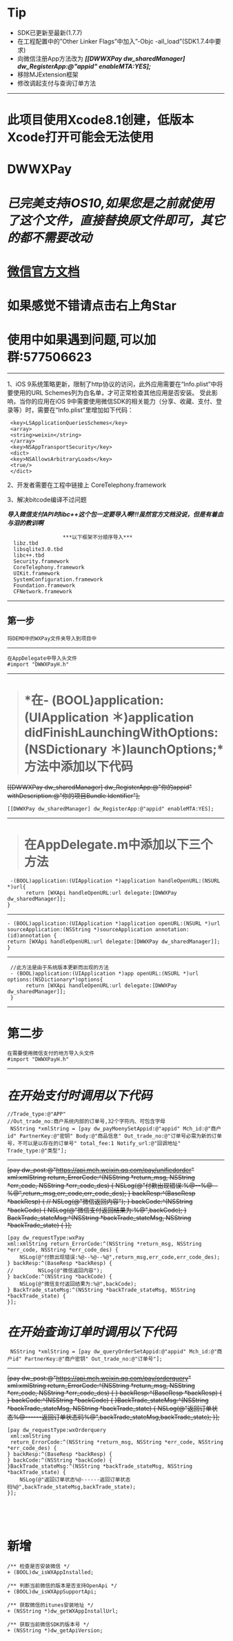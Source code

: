 # Tip
- SDK已更新至最新(1.7.7)
- 在工程配置中的”Other Linker Flags”中加入”-Objc -all_load”(SDK1.7.4中要求)
- 向微信注册App方法改为 ***[[DWWXPay dw_sharedManager] dw_RegisterApp:@"appid" enableMTA:YES];***
- 移除MJExtension框架
- 修改调起支付与查询订单方法

---

# 此项目使用Xcode8.1创建，低版本Xcode打开可能会无法使用
# DWWXPay
# *已完美支持iOS10,如果您是之前就使用了这个文件，直接替换原文件即可，其它的都不需要改动*
# [微信官方文档](https://pay.weixin.qq.com/wiki/doc/api/app/app.php?chapter=9_1)
# 如果感觉不错请点击右上角Star
# 使用中如果遇到问题,可以加群:577506623
---

1、iOS 9系统策略更新，限制了http协议的访问，此外应用需要在“Info.plist”中将要使用的URL Schemes列为白名单，才可正常检查其他应用是否安装。
受此影响，当你的应用在iOS 9中需要使用微信SDK的相关能力（分享、收藏、支付、登录等）时，需要在“Info.plist”里增加如下代码：

     <key>LSApplicationQueriesSchemes</key>
     <array>
     <string>weixin</string>
     </array>
     <key>NSAppTransportSecurity</key>
     <dict>
     <key>NSAllowsArbitraryLoads</key>
     <true/>
     </dict>

2、开发者需要在工程中链接上 CoreTelephony.framework

3、解决bitcode编译不过问题


***导入微信支付API时libc++这个包一定要导入啊!!!虽然官方文档没说，但是有着血与泪的教训啊***
      
                      ***以下框架不分顺序导入***
      libz.tbd
      libsqlite3.0.tbd
      libc++.tbd
      Security.framework
      CoreTelephony.framework
      UIKit.framework
      SystemConfiguration.framework
      Foundation.framework
      CFNetwork.framework

---
## 第一步
    将DEMO中的WXPay文件夹导入到项目中
    

---
    在AppDelegate中导入头文件
    #import "DWWXPayH.h"
    
---
># *在- (BOOL)application:(UIApplication ＊)application didFinishLaunchingWithOptions:(NSDictionary ＊)launchOptions;*方法中添加以下代码
~~[[DWWXPay dw_sharedManager] dw_RegisterApp:@"你的appid" withDescription:@"你的项目Bundle Identifier"];~~
    
    [[DWWXPay dw_sharedManager] dw_RegisterApp:@"appid" enableMTA:YES];
     
---
># 在AppDelegate.m中添加以下三个方法
     -(BOOL)application:(UIApplication *)application handleOpenURL:(NSURL *)url{
          return [WXApi handleOpenURL:url delegate:[DWWXPay dw_sharedManager]];
    }
---
    - (BOOL)application:(UIApplication *)application openURL:(NSURL *)url sourceApplication:(NSString *)sourceApplication annotation:(id)annotation {
    return [WXApi handleOpenURL:url delegate:[DWWXPay dw_sharedManager]];
    }
---
     //此方法是由于系统版本更新而出现的方法
     - (BOOL)application:(UIApplication *)app openURL:(NSURL *)url options:(NSDictionary*)options{
          return [WXApi handleOpenURL:url delegate:[DWWXPay dw_sharedManager]];
     }
---
# 第二步
    在需要使用微信支付的地方导入头文件
    #import "DWWXPayH.h"
---    

# *在开始支付时调用以下代码*
	//Trade_type:@"APP"
	//Out_trade_no:商户系统内部的订单号,32个字符内、可包含字母
     NSString *xmlString = [pay dw_payMoenySetAppid:@"appid" Mch_id:@"商户id" PartnerKey:@"密钥" Body:@"商品信息" Out_trade_no:@"订单号必需为新的订单号，不可以是以存在的订单号" total_fee:1 Notify_url:@"回调地址" Trade_type:@"类型"];
    
----
~~[pay dw_post:@"https://api.mch.weixin.qq.com/pay/unifiedorder" 
xml:xmlString 
return_ErrorCode:^(NSString *return_msg, NSString *err_code, NSString *err_code_des) {
        NSLog(@"付款出现错误:%@--%@--%@",return_msg,err_code,err_code_des);
    } backResp:^(BaseResp *backResp) { 
	//        NSLog(@"微信返回内容");
    } backCode:^(NSString *backCode) { 
        NSLog(@"微信支付返回结果为:%@",backCode);
    } BackTrade_stateMsg:^(NSString *backTrade_stateMsg, NSString *backTrade_state) {
    }];~~
    
    [pay dw_requestType:wxPay
    xml:xmlString return_ErrorCode:^(NSString *return_msg, NSString *err_code, NSString *err_code_des) {
        NSLog(@"付款出现错误:%@--%@--%@",return_msg,err_code,err_code_des);
    } backResp:^(BaseResp *backResp) { 
	//        NSLog(@"微信返回内容");
    } backCode:^(NSString *backCode) { 
        NSLog(@"微信支付返回结果为:%@",backCode);
    } BackTrade_stateMsg:^(NSString *backTrade_stateMsg, NSString *backTrade_state) {
    }];

# *在开始查询订单时调用以下代码*
	 NSString *xmlString = [pay dw_queryOrderSetAppid:@"appid" Mch_id:@"商户id" PartnerKey:@"商户密钥" Out_trade_no:@"订单号"];
	 
---
~~[pay dw_post:@"https://api.mch.weixin.qq.com/pay/orderquery" 
xml:xmlString 
return_ErrorCode:^(NSString *return_msg, NSString *err_code, NSString *err_code_des) {
    } backResp:^(BaseResp *backResp) { 
    } backCode:^(NSString *backCode) {
    }BackTrade_stateMsg:^(NSString *backTrade_stateMsg, NSString *backTrade_state) {
        NSLog(@"返回订单状态%@------返回订单状态码%@",backTrade_stateMsg,backTrade_state);
   	}];~~
   	
   	[pay dw_requestType:wxOrderquery
   	 xml:xmlString 
   	 return_ErrorCode:^(NSString *return_msg, NSString *err_code, NSString *err_code_des) {
    } backResp:^(BaseResp *backResp) { 
    } backCode:^(NSString *backCode) {
    }BackTrade_stateMsg:^(NSString *backTrade_stateMsg, NSString *backTrade_state) {
        NSLog(@"返回订单状态%@------返回订单状态码%@",backTrade_stateMsg,backTrade_state);
   	}];
    
---
# 新增
	/** 检查是否安装微信 */
	+ (BOOL)dw_isWXAppInstalled;

	/** 判断当前微信的版本是否支持OpenApi */
	+ (BOOL)dw_isWXAppSupportApi;

	/** 获取微信的itunes安装地址 */
	+ (NSString *)dw_getWXAppInstallUrl;

	/** 获取当前微信SDK的版本号 */
	+ (NSString *)dw_getApiVersion;



